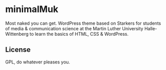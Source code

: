 # minimalMuk

Most naked you can get. WordPress theme based on Starkers for students of media & communication science at the Martin Luther University Halle-Wittenberg to learn the basics of HTML, CSS & WordPress.

## License

GPL, do whatever pleases you.